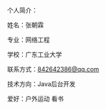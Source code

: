个人简介：

  姓名：张朝霖
  
  专业：网络工程

  学校：广东工业大学

  联系方式：842642386@qq.com

  技术方向：Java后台开发

  爱好：户外运动 看书
<!--
**ChaplinLittleJenius/ChaplinLittleJenius** is a ✨ _special_ ✨ repository because its `README.md` (this file) appears on your GitHub profile.

Here are some ideas to get you started:

- 🔭 I’m currently working on ...
- 🌱 I’m currently learning ...
- 👯 I’m looking to collaborate on ...
- 🤔 I’m looking for help with ...
- 💬 Ask me about ...
- 📫 How to reach me: ...
- 😄 Pronouns: ...
- ⚡ Fun fact: ...
-->

